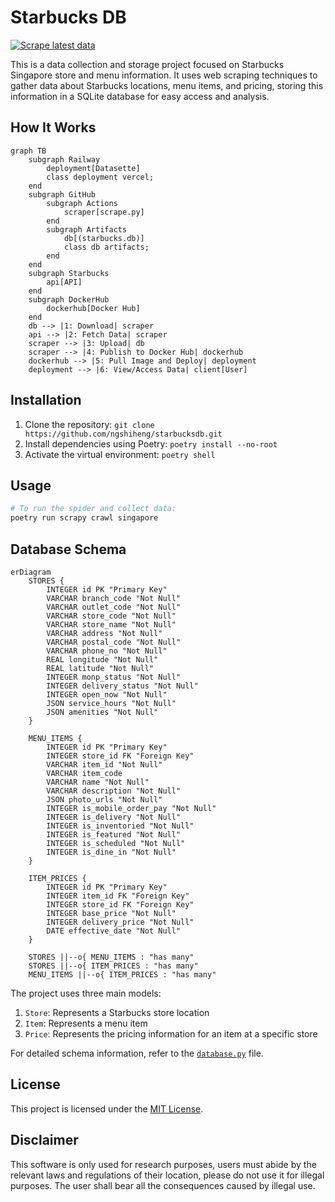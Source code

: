 # Starbucks DB

[![Scrape latest data](https://github.com/ngshiheng/starbucksdb/actions/workflows/scrape.yml/badge.svg)](https://github.com/ngshiheng/starbucksdb/actions/workflows/scrape.yml)

This is a data collection and storage project focused on Starbucks Singapore store and menu information. It uses web scraping techniques to gather data about Starbucks locations, menu items, and pricing, storing this information in a SQLite database for easy access and analysis.

## How It Works

```mermaid
graph TB
    subgraph Railway
        deployment[Datasette]
        class deployment vercel;
    end
    subgraph GitHub
        subgraph Actions
            scraper[scrape.py]
        end
        subgraph Artifacts
            db[(starbucks.db)]
            class db artifacts;
        end
    end
    subgraph Starbucks
        api[API]
    end
    subgraph DockerHub
        dockerhub[Docker Hub]
    end
    db --> |1: Download| scraper
    api --> |2: Fetch Data| scraper
    scraper --> |3: Upload| db
    scraper --> |4: Publish to Docker Hub| dockerhub
    dockerhub --> |5: Pull Image and Deploy| deployment
    deployment --> |6: View/Access Data| client[User]
```

## Installation

1. Clone the repository: `git clone https://github.com/ngshiheng/starbucksdb.git`
2. Install dependencies using Poetry: `poetry install --no-root`
3. Activate the virtual environment: `poetry shell`

## Usage

```sh
# To run the spider and collect data:
poetry run scrapy crawl singapore
```

## Database Schema

```mermaid
erDiagram
    STORES {
        INTEGER id PK "Primary Key"
        VARCHAR branch_code "Not Null"
        VARCHAR outlet_code "Not Null"
        VARCHAR store_code "Not Null"
        VARCHAR store_name "Not Null"
        VARCHAR address "Not Null"
        VARCHAR postal_code "Not Null"
        VARCHAR phone_no "Not Null"
        REAL longitude "Not Null"
        REAL latitude "Not Null"
        INTEGER monp_status "Not Null"
        INTEGER delivery_status "Not Null"
        INTEGER open_now "Not Null"
        JSON service_hours "Not Null"
        JSON amenities "Not Null"
    }

    MENU_ITEMS {
        INTEGER id PK "Primary Key"
        INTEGER store_id FK "Foreign Key"
        VARCHAR item_id "Not Null"
        VARCHAR item_code
        VARCHAR name "Not Null"
        VARCHAR description "Not Null"
        JSON photo_urls "Not Null"
        INTEGER is_mobile_order_pay "Not Null"
        INTEGER is_delivery "Not Null"
        INTEGER is_inventoried "Not Null"
        INTEGER is_featured "Not Null"
        INTEGER is_scheduled "Not Null"
        INTEGER is_dine_in "Not Null"
    }

    ITEM_PRICES {
        INTEGER id PK "Primary Key"
        INTEGER item_id FK "Foreign Key"
        INTEGER store_id FK "Foreign Key"
        INTEGER base_price "Not Null"
        INTEGER delivery_price "Not Null"
        DATE effective_date "Not Null"
    }

    STORES ||--o{ MENU_ITEMS : "has many"
    STORES ||--o{ ITEM_PRICES : "has many"
    MENU_ITEMS ||--o{ ITEM_PRICES : "has many"

```

The project uses three main models:

1. `Store`: Represents a Starbucks store location
2. `Item`: Represents a menu item
3. `Price`: Represents the pricing information for an item at a specific store

For detailed schema information, refer to the [`database.py`](./starbucksdb/models/database.py) file.

## License

This project is licensed under the [MIT License](./LICENSE).

## Disclaimer

This software is only used for research purposes, users must abide by the relevant laws and regulations of their location, please do not use it for illegal purposes. The user shall bear all the consequences caused by illegal use.
